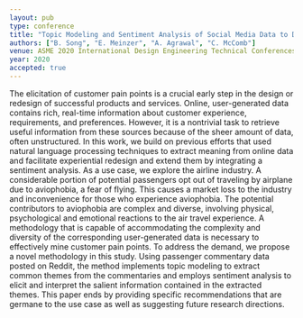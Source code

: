 ```yaml
---
layout: pub
type: conference
title: "Topic Modeling and Sentiment Analysis of Social Media Data to Drive Experiential Redesign"
authors: ["B. Song", "E. Meinzer", "A. Agrawal", "C. McComb"]
venue: ASME 2020 International Design Engineering Technical Conferences and Computers and Information in Engineering Conference
year: 2020
accepted: true
---
```

The elicitation of customer pain points is a crucial early step in the design or redesign of successful products and services. Online, user-generated data contains rich, real-time information about customer experience, requirements, and preferences. However, it is a nontrivial task to retrieve useful information from these sources because of the sheer amount of data, often unstructured. In this work, we build on previous efforts that used natural language processing techniques to extract meaning from online data and facilitate experiential redesign and extend them by integrating a sentiment analysis. As a use case, we explore the airline industry. A considerable portion of potential passengers opt out of traveling by airplane due to aviophobia, a fear of flying. This causes a market loss to the industry and inconvenience for those who experience aviophobia. The potential contributors to aviophobia are complex and diverse, involving physical, psychological and emotional reactions to the air travel experience. A methodology that is capable of accommodating the complexity and diversity of the corresponding user-generated data is necessary to effectively mine customer pain points. To address the demand, we propose a novel methodology in this study. Using passenger commentary data posted on Reddit, the method implements topic modeling to extract common themes from the commentaries and employs sentiment analysis to elicit and interpret the salient information contained in the extracted themes. This paper ends by providing specific recommendations that are germane to the use case as well as suggesting future research directions.
